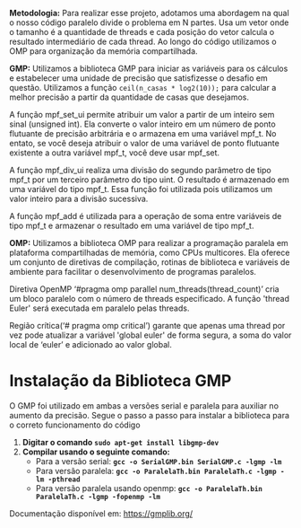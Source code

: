 **Metodologia:** Para realizar esse projeto, adotamos uma abordagem na qual o nosso código paralelo divide o problema em N partes. Usa um vetor onde o tamanho é a quantidade de threads e cada posição do vetor calcula o resultado intermediário de cada thread. Ao longo do código utilizamos o OMP para organização da memória compartilhada.

**GMP:** Utilizamos a biblioteca GMP para iniciar as variáveis para os cálculos e estabelecer uma unidade de precisão que satisfizesse o desafio em questão.
Utilizamos a função `ceil(n_casas * log2(10));` para calcular a melhor precisão a partir da quantidade de casas que desejamos.

A função mpf_set_ui permite atribuir um valor a partir de um inteiro sem sinal (unsigned int). Ela converte o valor inteiro em um número de ponto flutuante de precisão arbitrária e o armazena em uma variável mpf_t. No entato, se você deseja atribuir o valor de uma variável de ponto flutuante existente a outra variável mpf_t, você deve usar mpf_set.

A função mpf_div_ui realiza uma divisão do segundo parâmetro de tipo mpf_t por um terceiro parâmetro do tipo uint. O resultado é armazenado em uma variável do tipo mpf_t. Essa função foi utilizada pois utilizamos um valor inteiro para a divisão sucessiva.

A função mpf_add é utilizada para a operação de soma entre variáveis de tipo mpf_t e armazenar o resultado em uma variável de tipo mpf_t.

**OMP:** 
Utilizamos a biblioteca OMP para realizar a programação paralela em plataforma compartilhadas de memória, como CPUs multicores. Ela oferece um conjunto de diretivas de compilação, rotinas de biblioteca e variáveis de ambiente para facilitar o desenvolvimento de programas paralelos.

Diretiva OpenMP ‘#pragma omp parallel num_threads(thread_count)’ cria um bloco paralelo com o número de threads especificado. A função 'thread Euler' será executada em paralelo pelas threads.

Região crítica(‘# pragma omp critical’) garante que apenas uma thread por vez pode atualizar a variável 'global euler' de forma segura, a soma do valor local de ‘euler’ e adicionado ao valor global.

# Instalação da Biblioteca GMP

O GMP foi utilizado em ambas a versões serial e paralela para auxiliar no aumento da precisão. Segue o passo a passo para instalar a biblioteca para o correto funcionamento do código

1. **Digitar o comando `sudo apt-get install libgmp-dev`**
2. **Compilar usando o seguinte comando:**
   - Para a versão serial: **`gcc -o SerialGMP.bin SerialGMP.c -lgmp -lm`**
   - Para versão paralela: **`gcc -o ParalelaTh.bin ParalelaTh.c -lgmp -lm -pthread`**
   - Para versão paralela usando openmp: **`gcc -o ParalelaTh.bin ParalelaTh.c -lgmp -fopenmp -lm`**

Documentação disponível em: https://gmplib.org/
